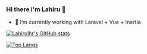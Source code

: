 ### Hi there i'm Lahiru 👋

- 🔭 I’m currently working with Laravel + Vue + Inertia

[![Lahirulhr's GitHub stats](https://github-readme-stats.vercel.app/api?username=lahirulhr)](https://github.com/anuraghazra/github-readme-stats)

[![Top Langs](https://github-readme-stats.vercel.app/api/top-langs/?username=lahirulhr&layout=donut)](https://github.com/anuraghazra/github-readme-stats)
